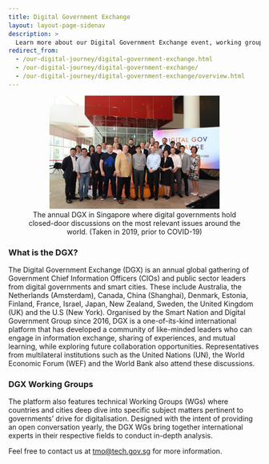 ```yaml
---
title: Digital Government Exchange 
layout: layout-page-sidenav
description: >
  Learn more about our Digital Government Exchange event, working groups and reports here!
redirect_from:
  - /our-digital-journey/digital-government-exchange.html
  - /our-digital-journey/digital-government-exchange/
  - /our-digital-journey/digital-government-exchange/overview.html
---
```


<figure style="text-align: center">
  <img
    src="/assets/img/digital-transformation/dgx_2019_group_picture.png" width="80%" height="80%"
    alt="The annual DGX in Singapore where digital governments hold closed-door discussions on the most relevant issues around the world."
  />
  <figcaption>The annual DGX in Singapore where digital governments hold closed-door discussions on the most relevant issues around the world. (Taken in 2019, prior to COVID-19)</figcaption>
</figure>

### What is the DGX?

The Digital Government Exchange (DGX) is an annual global gathering of Government Chief Information Officers (CIOs) and public sector leaders from digital governments and smart cities. These include Australia, the Netherlands (Amsterdam), Canada, China (Shanghai), Denmark, Estonia, Finland, France, Israel, Japan, New Zealand, Sweden, the United Kingdom (UK) and the U.S (New York). Organised by the Smart Nation and Digital Government Group since 2016, DGX is a one-of-its-kind international platform that has developed a community of like-minded leaders who can engage in information exchange, sharing of experiences, and mutual learning, while exploring future collaboration opportunities. Representatives from multilateral institutions such as the United Nations (UN), the World Economic Forum (WEF) and the World Bank also attend these discussions. 

### DGX Working Groups

The platform also features technical Working Groups (WGs) where countries and cities deep dive into specific subject matters pertinent to governments’ drive for digitalisation. Designed with the intent of providing an open conversation yearly, the DGX WGs bring together international experts in their respective fields to conduct in-depth analysis.

Feel free to contact us at <tmo@tech.gov.sg> for more information.
